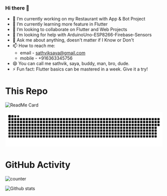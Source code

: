 ### Hi there 👋
- 🔭 I’m currently working on my Restaurant with App & Bot Project
- 🌱 I’m currently learning more feature in Flutter
- 👯 I’m looking to collaborate on Flutter and Web Projects
- 🤔 I’m looking for help with ArduinoUno-ESP8266-Firebase-Sensors
- 💬 Ask me about anything, doesn't matter if I Know or Don't 
- 📫 How to reach me:
  - email - sathviksaya@gmail.com
  - mobile - +916363345756
- 😄 You can call me sathvik, saya, buddy, man, bro, dude.
- ⚡ Fun fact: Flutter basics can be mastered in a week. Give it a try!

# This Repo
![ReadMe Card](https://github-readme-stats.vercel.app/api/pin/?username=sathviksaya&repo=sathviksaya)

![](https://github.com/sathviksaya/sathviksaya/blob/main/github-user-contribution.svg)

# GitHub Activity
![counter](https://en7bzls65g1g55c.m.pipedream.net)

![Github stats](https://github-readme-stats.vercel.app/api?username=sathviksaya)
